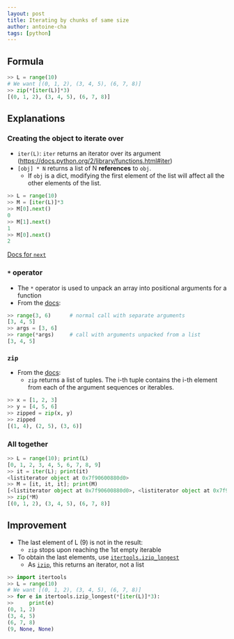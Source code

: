 ```yaml
---
layout: post
title: Iterating by chunks of same size 
author: antoine-cha
tags: [python]
---
```



## Formula
```python
>> L = range(10)
# We want [(0, 1, 2), (3, 4, 5), (6, 7, 8)]
>> zip(*[iter(L)]*3)
[(0, 1, 2), (3, 4, 5), (6, 7, 8)]
```

## Explanations

### Creating the object to iterate over
- `iter(L)`: `iter` returns an iterator over its argument (https://docs.python.org/2/library/functions.html#iter)
- `[obj] * N` returns a list of N __references__ to `obj`. 
  - If `obj` is a dict, modifying the first element of the list will affect all the other elements of the list.

```python
>> L = range(10)
>> M = [iter(L)]*3
>> M[0].next()
0
>> M[1].next()
1
>> M[0].next()
2
```
[Docs for `next`](https://docs.python.org/2.7/library/stdtypes.html#iterator.next)

### `*` operator

- The `*` operator is used to unpack an array into positional arguments for a function
- From the [docs](https://docs.python.org/2.7/tutorial/controlflow.html#unpacking-argument-lists):
 ```python
>> range(3, 6)      # normal call with separate arguments
[3, 4, 5]
>> args = [3, 6]
>> range(*args)     # call with arguments unpacked from a list
[3, 4, 5]
 ```

### `zip`

- From the [docs](https://docs.python.org/2/library/functions.html#zip):
  - `zip` returns a list of tuples. The i-th tuple contains the i-th element from each of the argument sequences or iterables.
```python
>> x = [1, 2, 3]
>> y = [4, 5, 6]
>> zipped = zip(x, y)
>> zipped
[(1, 4), (2, 5), (3, 6)]
```

### All together

```python 
>> L = range(10); print(L)
[0, 1, 2, 3, 4, 5, 6, 7, 8, 9]
>> it = iter(L); print(it)
<listiterator object at 0x7f90600880d0>
>> M = [it, it, it]; print(M)
[<listiterator object at 0x7f90600880d0>, <listiterator object at 0x7f90600880d0>, <listiterator object at 0x7f90600880d0>]
>> zip(*M)
[(0, 1, 2), (3, 4, 5), (6, 7, 8)]
```

## Improvement

- The last element of L (9) is not in the result:
  - `zip` stops upon reaching the 1st empty iterable
- To obtain the last elements, use [`itertools.izip_longest`](https://docs.python.org/2/library/itertools.html#itertools.izip_longest)
  - As [`izip`](https://docs.python.org/2/library/itertools.html#itertools.izip), this returns an iterator, not a list
  
```python
>> import itertools
>> L = range(10)
# We want [(0, 1, 2), (3, 4, 5), (6, 7, 8)]
>> for e in itertools.izip_longest(*[iter(L)]*3):
>>     print(e)
(0, 1, 2)
(3, 4, 5)
(6, 7, 8)
(9, None, None)
```
